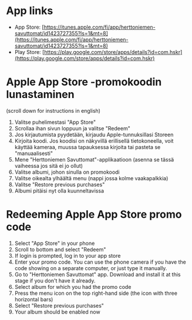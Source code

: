 App links
=========

 - App Store: [https://itunes.apple.com/fi/app/herttoniemen-savuttomat/id1423727355?ls=1&mt=8](https://itunes.apple.com/fi/app/herttoniemen-savuttomat/id1423727355?ls=1&mt=8)
 - Play Store: [https://play.google.com/store/apps/details?id=com.hskr](https://play.google.com/store/apps/details?id=com.hskr)
 

Apple App Store -promokoodin lunastaminen
=========================================

(scroll down for instructions in english)

1. Valitse puhelimestasi "App Store"
2. Scrollaa ihan sivun loppuun ja valitse "Redeem"
3. Jos kirjautumista pyydetään, kirjaudu Apple-tunnuksillasi Storeen
4. Kirjoita koodi. Jos koodisi on näkyvillä erillisellä tietokoneella, voit käyttää kameraa, muussa tapauksessa kirjoita tai pasteta se "manuaalisesti"
5. Mene "Herttoniemen Savuttomat"-applikaatioon (asenna se tässä vaiheessa jos sitä ei jo ollut)
6. Valitse albumi, johon sinulla on promokoodi
7. Valitse oikealta ylhäältä menu (nappi jossa kolme vaakapalkkia)
8. Valitse "Restore previous purchases"
9. Albumi pitäisi nyt olla kuunneltavissa

Redeeming Apple App Store promo code
====================================

1. Select "App Store" in your phone
2. Scroll to bottom and select "Redeem"
3. If login is prompted, log in to your app store
4. Enter your promo code. You can use the phone camera if you have the code showing on a separate computer, or just type it manually.
5. Go to "Herttoniemen Savuttomat" app. Download and install it at this stage if you don't have it already.
6. Select album for which you had the promo code
7. Press the menu icon on the top right-hand side (the icon with three horizontal bars)
8. Select "Restore previous purchases"
9. Your album should be enabled now
